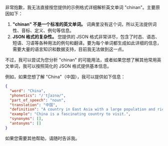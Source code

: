 非常抱歉，我无法直接按您提供的示例格式详细解析英文单词 "chinan"。主要原因如下：

1.  **"chinan" 不是一个标准的英文单词。** 词典里没有这个词，所以无法提供词性、音标、定义、例句等信息。
2.  **JSON 格式的复杂性。** 您提供的 JSON 格式非常详尽，包含了时态、语态、短语、习语等各种用法的例句和翻译。要为每个单词都生成如此详细的信息，需要大量的语言知识和数据支持，目前我无法做到这一点。

不过，我可以尝试为您分析 "chinan" 的可能用法，或者如果您想了解其他常用英文单词，我可以按照简化的 JSON 格式提供基本信息。

例如，如果您想了解 "China"（中国），我可以提供如下信息：

```json
{
  "word": "China",
  "phonetics": "/ˈtʃaɪnə/",
  "part_of_speech": "noun",
  "translation": "中国",
  "definition": "A country in East Asia with a large population and rich history.",
  "example": "China is a fascinating country to visit.",
  "synonyms": [],
  "antonyms": []
}
```

如果您需要其他帮助，请随时告诉我。
 